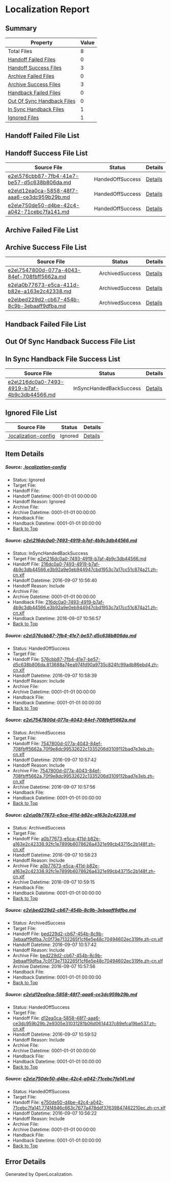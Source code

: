 # <a name='report-top'></a> Localization Report

## Summary
 Property | Value 
 -------- | ----- 
 Total Files | 8
[ Handoff Failed Files ](#handoff-failed-list)| 0
[ Handoff Success Files ](#handoff-success-list)| 3
[ Archive Failed Files ](#archive-failed-list)| 0
[ Archive Success Files ](#archive-success-list)| 3
[ Handback Failed Files ](#handback-failed-list)| 0
[ Out Of Sync Handback Files ](#outofsync-handback-success-list)| 0
[ In Sync Handback Files ](#insync-handback-success-list)| 1
[ Ignored Files ](#ignored-list)| 1

## <a name='handoff-failed-list'></a> Handoff Failed File List

## <a name='handoff-success-list'></a> Handoff Success File List
 Source File | Status | Details 
 ----------- | ------ | ------- 
 [e2e\576cbb87-7fb4-41e7-be57-d5c638b806da.md](https://github.com/OpenLocalizationTestOrg/ol-test0/blob/935d153f1ef8a9781c26755fcbe4a612c47c4acc/e2e/576cbb87-7fb4-41e7-be57-d5c638b806da.md) | HandedOffSuccess | [Details](#8113ad9bb30b8a52a2a008faada800011dbad71b2)
 [e2e\d12ea0ca-5858-48f7-aaa6-ce3dc959b29b.md](https://github.com/OpenLocalizationTestOrg/ol-test0/blob/73fd3771d9e2efa85f7c73ac4cdb5443dcd0ee17/e2e/d12ea0ca-5858-48f7-aaa6-ce3dc959b29b.md) | HandedOffSuccess | [Details](#14dc691c1f09603d188b29a0f0f437066e20da696)
 [e2e\e750de50-d4be-42c4-a042-71cebc7fa141.md](https://github.com/OpenLocalizationTestOrg/ol-test0/blob/d2828fa9b8ae24d0ff2b2542dcd7b03d1d302e8b/e2e/e750de50-d4be-42c4-a042-71cebc7fa141.md) | HandedOffSuccess | [Details](#b130e6963f53c70ef496bc226fb31bcd59734ffb7)

## <a name='archive-failed-list'></a> Archive Failed File List

## <a name='archive-success-list'></a> Archive Success File List
 Source File | Status | Details 
 ----------- | ------ | ------- 
 [e2e\7547800d-077a-4043-84ef-708fbff5662a.md](https://github.com/OpenLocalizationTestOrg/ol-test0/blob/5771c5f786d44586501e2be7b04ae9dd0728d44c/e2e/7547800d-077a-4043-84ef-708fbff5662a.md) | ArchivedSuccess | [Details](#24b922455e50fe603acca51ce0f77ee646d66b063)
 [e2e\a0b77673-e5ca-411d-b82e-a163e2c42338.md](https://github.com/OpenLocalizationTestOrg/ol-test0/blob/9327bc0dd0dbc55944c4d7d4c1839dcb1725d601/e2e/a0b77673-e5ca-411d-b82e-a163e2c42338.md) | ArchivedSuccess | [Details](#cbe22063047d7b2c3064cc6e1ac62ca934355aa34)
 [e2e\bed229d2-cb67-454b-8c9b-3ebaaff9dfba.md](https://github.com/OpenLocalizationTestOrg/ol-test0/blob/5771c5f786d44586501e2be7b04ae9dd0728d44c/e2e/bed229d2-cb67-454b-8c9b-3ebaaff9dfba.md) | ArchivedSuccess | [Details](#d141350f05c580f2b0c6f252f77c603c9b7fedca5)

## <a name='handback-failed-list'></a> Handback Failed File List

## <a name='outofsync-handback-success-list'></a> Out Of Sync Handback Success File List

## <a name='insync-handback-success-list'></a> In Sync Handback File Success List
 Source File | Status | Details 
 ----------- | ------ | ------- 
 [e2e\216dc0a0-7493-4919-b7af-4b9c3db44566.md](https://github.com/OpenLocalizationTestOrg/ol-test0/blob/9fb680c295c6baac9c5a1580319248a5282aa131/e2e/216dc0a0-7493-4919-b7af-4b9c3db44566.md) | InSyncHandedBackSuccess | [Details](#a2eddd4858273aa09bc90d90a9d2721ccafca5e41)

## <a name='ignored-list'></a> Ignored File List
 Source File | Status | Details 
 ----------- | ------ | ------- 
 [.localization-config](https://github.com/OpenLocalizationTestOrg/ol-test0/blob/73fd3771d9e2efa85f7c73ac4cdb5443dcd0ee17/.localization-config) | Ignored | [Details](#3d4f252ac210baf56311d7e97dcc2db10974dbd20)

## Item Details
##### <a name='3d4f252ac210baf56311d7e97dcc2db10974dbd20'></a> Source: [.localization-config](https://github.com/OpenLocalizationTestOrg/ol-test0/blob/73fd3771d9e2efa85f7c73ac4cdb5443dcd0ee17/.localization-config)
* Status: Ignored
* Target File: 
* Handoff File: 
* Handoff Datetime: 0001-01-01 00:00:00
* Handoff Reason: Ignored
* Archive File: 
* Archive Datetime: 0001-01-01 00:00:00
* Handback File: 
* Handback Datetime: 0001-01-01 00:00:00
* [Back to Top](#report-top)

##### <a name='a2eddd4858273aa09bc90d90a9d2721ccafca5e41'></a> Source: [e2e\216dc0a0-7493-4919-b7af-4b9c3db44566.md](https://github.com/OpenLocalizationTestOrg/ol-test0/blob/9fb680c295c6baac9c5a1580319248a5282aa131/e2e/216dc0a0-7493-4919-b7af-4b9c3db44566.md)
* Status: InSyncHandedBackSuccess
* Target File: [e2e\216dc0a0-7493-4919-b7af-4b9c3db44566.md](https://github.com/OpenLocalizationTestOrg/ol-test0-zhcn/blob/e23a3e45db9ae6436fd845e92514e3db36c8411b/e2e/216dc0a0-7493-4919-b7af-4b9c3db44566.md)
* Handoff File: [216dc0a0-7493-4919-b7af-4b9c3db44566.e3b92a9e0eb944947cbd1953c7a17cc51c874a21.zh-cn.xlf](https://github.com/OpenLocalizationTestOrg/ol-test0-handoff/blob/62e3900281db897e77fea75d6cdeaa29562995c8/ol-handoff/OpenLocalizationTestOrg/ol-test0-zhcn/ci/ht/216dc0a0-7493-4919-b7af-4b9c3db44566.e3b92a9e0eb944947cbd1953c7a17cc51c874a21.zh-cn.xlf)
* Handoff Datetime: 2016-09-07 10:56:40
* Handoff Reason: Include
* Archive File: 
* Archive Datetime: 0001-01-01 00:00:00
* Handback File: [216dc0a0-7493-4919-b7af-4b9c3db44566.e3b92a9e0eb944947cbd1953c7a17cc51c874a21.zh-cn.xlf](https://github.com/OpenLocalizationTestOrg/ol-test0-handback/blob/ce5553e3b38748516fef43baed835785842e0e59/ol-handback/OpenLocalizationTestOrg/ol-test0-zhcn/ci/ht/216dc0a0-7493-4919-b7af-4b9c3db44566.e3b92a9e0eb944947cbd1953c7a17cc51c874a21.zh-cn.xlf)
* Handback Datetime: 2016-09-07 10:56:57
* [Back to Top](#report-top)

##### <a name='8113ad9bb30b8a52a2a008faada800011dbad71b2'></a> Source: [e2e\576cbb87-7fb4-41e7-be57-d5c638b806da.md](https://github.com/OpenLocalizationTestOrg/ol-test0/blob/935d153f1ef8a9781c26755fcbe4a612c47c4acc/e2e/576cbb87-7fb4-41e7-be57-d5c638b806da.md)
* Status: HandedOffSuccess
* Target File: 
* Handoff File: [576cbb87-7fb4-41e7-be57-d5c638b806da.813688a74ea974fd90a9735c824fc99adb86ebd4.zh-cn.xlf](https://github.com/OpenLocalizationTestOrg/ol-test0-handoff/blob/12ffd13a1ab9bb16427b6892f3c27d1eb7890dfd/ol-handoff/OpenLocalizationTestOrg/ol-test0-zhcn/ci/ht/576cbb87-7fb4-41e7-be57-d5c638b806da.813688a74ea974fd90a9735c824fc99adb86ebd4.zh-cn.xlf)
* Handoff Datetime: 2016-09-07 10:58:39
* Handoff Reason: Include
* Archive File: 
* Archive Datetime: 0001-01-01 00:00:00
* Handback File: 
* Handback Datetime: 0001-01-01 00:00:00
* [Back to Top](#report-top)

##### <a name='24b922455e50fe603acca51ce0f77ee646d66b063'></a> Source: [e2e\7547800d-077a-4043-84ef-708fbff5662a.md](https://github.com/OpenLocalizationTestOrg/ol-test0/blob/5771c5f786d44586501e2be7b04ae9dd0728d44c/e2e/7547800d-077a-4043-84ef-708fbff5662a.md)
* Status: ArchivedSuccess
* Target File: 
* Handoff File: [7547800d-077a-4043-84ef-708fbff5662a.70f9e8dc99532622c1335206d3109112bad7e3eb.zh-cn.xlf](https://github.com/OpenLocalizationTestOrg/ol-test0-handoff/blob/118485bc0e3bff0f3bb932786a53e6d7fcef2256/ol-handoff/OpenLocalizationTestOrg/ol-test0-zhcn/ci/ht/7547800d-077a-4043-84ef-708fbff5662a.70f9e8dc99532622c1335206d3109112bad7e3eb.zh-cn.xlf)
* Handoff Datetime: 2016-09-07 10:57:42
* Handoff Reason: Include
* Archive File: [7547800d-077a-4043-84ef-708fbff5662a.70f9e8dc99532622c1335206d3109112bad7e3eb.zh-cn.xlf](https://github.com/OpenLocalizationTestOrg/ol-test0-handoff/blob/d22ae13d0ed282cdde3c225540503a3545d0dacd/ol-archive/OpenLocalizationTestOrg/ol-test0-zhcn/ci/ht/7547800d-077a-4043-84ef-708fbff5662a.70f9e8dc99532622c1335206d3109112bad7e3eb.zh-cn.xlf)
* Archive Datetime: 2016-09-07 10:57:56
* Handback File: 
* Handback Datetime: 0001-01-01 00:00:00
* [Back to Top](#report-top)

##### <a name='cbe22063047d7b2c3064cc6e1ac62ca934355aa34'></a> Source: [e2e\a0b77673-e5ca-411d-b82e-a163e2c42338.md](https://github.com/OpenLocalizationTestOrg/ol-test0/blob/9327bc0dd0dbc55944c4d7d4c1839dcb1725d601/e2e/a0b77673-e5ca-411d-b82e-a163e2c42338.md)
* Status: ArchivedSuccess
* Target File: 
* Handoff File: [a0b77673-e5ca-411d-b82e-a163e2c42338.92fc1e7899b6078626a4321e99cb43715c2b148f.zh-cn.xlf](https://github.com/OpenLocalizationTestOrg/ol-test0-handoff/blob/54c08bb4caa8f6aa63100e971ff1a8bc81395db6/ol-handoff/OpenLocalizationTestOrg/ol-test0-zhcn/ci/ht/a0b77673-e5ca-411d-b82e-a163e2c42338.92fc1e7899b6078626a4321e99cb43715c2b148f.zh-cn.xlf)
* Handoff Datetime: 2016-09-07 10:58:23
* Handoff Reason: Include
* Archive File: [a0b77673-e5ca-411d-b82e-a163e2c42338.92fc1e7899b6078626a4321e99cb43715c2b148f.zh-cn.xlf](https://github.com/OpenLocalizationTestOrg/ol-test0-handoff/blob/065126d77ad6bd0adb4275f7175c495a2b9798f5/ol-archive/OpenLocalizationTestOrg/ol-test0-zhcn/ci/ht/a0b77673-e5ca-411d-b82e-a163e2c42338.92fc1e7899b6078626a4321e99cb43715c2b148f.zh-cn.xlf)
* Archive Datetime: 2016-09-07 10:59:15
* Handback File: 
* Handback Datetime: 0001-01-01 00:00:00
* [Back to Top](#report-top)

##### <a name='d141350f05c580f2b0c6f252f77c603c9b7fedca5'></a> Source: [e2e\bed229d2-cb67-454b-8c9b-3ebaaff9dfba.md](https://github.com/OpenLocalizationTestOrg/ol-test0/blob/5771c5f786d44586501e2be7b04ae9dd0728d44c/e2e/bed229d2-cb67-454b-8c9b-3ebaaff9dfba.md)
* Status: ArchivedSuccess
* Target File: 
* Handoff File: [bed229d2-cb67-454b-8c9b-3ebaaff9dfba.7c0f73e7132265f1cf6e5e48c70494602ec319fe.zh-cn.xlf](https://github.com/OpenLocalizationTestOrg/ol-test0-handoff/blob/118485bc0e3bff0f3bb932786a53e6d7fcef2256/ol-handoff/OpenLocalizationTestOrg/ol-test0-zhcn/ci/ht/bed229d2-cb67-454b-8c9b-3ebaaff9dfba.7c0f73e7132265f1cf6e5e48c70494602ec319fe.zh-cn.xlf)
* Handoff Datetime: 2016-09-07 10:57:42
* Handoff Reason: Include
* Archive File: [bed229d2-cb67-454b-8c9b-3ebaaff9dfba.7c0f73e7132265f1cf6e5e48c70494602ec319fe.zh-cn.xlf](https://github.com/OpenLocalizationTestOrg/ol-test0-handoff/blob/d22ae13d0ed282cdde3c225540503a3545d0dacd/ol-archive/OpenLocalizationTestOrg/ol-test0-zhcn/ci/ht/bed229d2-cb67-454b-8c9b-3ebaaff9dfba.7c0f73e7132265f1cf6e5e48c70494602ec319fe.zh-cn.xlf)
* Archive Datetime: 2016-09-07 10:57:56
* Handback File: 
* Handback Datetime: 0001-01-01 00:00:00
* [Back to Top](#report-top)

##### <a name='14dc691c1f09603d188b29a0f0f437066e20da696'></a> Source: [e2e\d12ea0ca-5858-48f7-aaa6-ce3dc959b29b.md](https://github.com/OpenLocalizationTestOrg/ol-test0/blob/73fd3771d9e2efa85f7c73ac4cdb5443dcd0ee17/e2e/d12ea0ca-5858-48f7-aaa6-ce3dc959b29b.md)
* Status: HandedOffSuccess
* Target File: 
* Handoff File: [d12ea0ca-5858-48f7-aaa6-ce3dc959b29b.2e9305e31031281b06d0614437c89efca19be537.zh-cn.xlf](https://github.com/OpenLocalizationTestOrg/ol-test0-handoff/blob/a5ad839bd92eba67fc0fecfde2c2493e1cfaaeaa/ol-handoff/OpenLocalizationTestOrg/ol-test0-zhcn/ci/ht/d12ea0ca-5858-48f7-aaa6-ce3dc959b29b.2e9305e31031281b06d0614437c89efca19be537.zh-cn.xlf)
* Handoff Datetime: 2016-09-07 10:59:52
* Handoff Reason: Include
* Archive File: 
* Archive Datetime: 0001-01-01 00:00:00
* Handback File: 
* Handback Datetime: 0001-01-01 00:00:00
* [Back to Top](#report-top)

##### <a name='b130e6963f53c70ef496bc226fb31bcd59734ffb7'></a> Source: [e2e\e750de50-d4be-42c4-a042-71cebc7fa141.md](https://github.com/OpenLocalizationTestOrg/ol-test0/blob/d2828fa9b8ae24d0ff2b2542dcd7b03d1d302e8b/e2e/e750de50-d4be-42c4-a042-71cebc7fa141.md)
* Status: HandedOffSuccess
* Target File: 
* Handoff File: [e750de50-d4be-42c4-a042-71cebc7fa141.774f4946c663c7677a478ddf37639847462210ec.zh-cn.xlf](https://github.com/OpenLocalizationTestOrg/ol-test0-handoff/blob/abdbcd54a61ad85fa230bdbc6080418e22d9f2e5/ol-handoff/OpenLocalizationTestOrg/ol-test0-zhcn/ci/ht/e750de50-d4be-42c4-a042-71cebc7fa141.774f4946c663c7677a478ddf37639847462210ec.zh-cn.xlf)
* Handoff Datetime: 2016-09-07 10:56:22
* Handoff Reason: Include
* Archive File: 
* Archive Datetime: 0001-01-01 00:00:00
* Handback File: 
* Handback Datetime: 0001-01-01 00:00:00
* [Back to Top](#report-top)


## Error Details

Generated by OpenLocalization.
